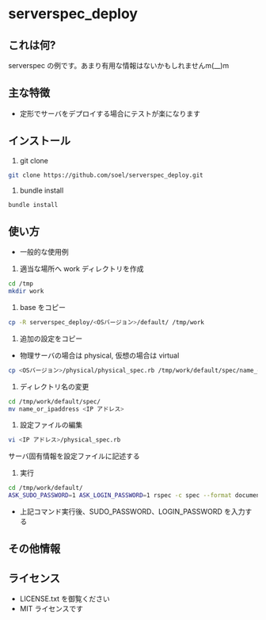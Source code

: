 serverspec_deploy
=================

## これは何?
serverspec の例です。あまり有用な情報はないかもしれませんm(__)m

## 主な特徴
- 定形でサーバをデプロイする場合にテストが楽になります

## インストール
1. git clone
```bash
git clone https://github.com/soel/serverspec_deploy.git
```
  
1. bundle install
```bash
bundle install
```
  
## 使い方
- 一般的な使用例

1. 適当な場所へ work ディレクトリを作成
```bash
cd /tmp
mkdir work
```
  
1. base をコピー
```bash
cp -R serverspec_deploy/<OSバージョン>/default/ /tmp/work
```
  
1. 追加の設定をコピー 
- 物理サーバの場合は physical, 仮想の場合は virtual
```bash
cp <OSバージョン>/physical/physical_spec.rb /tmp/work/default/spec/name_or_ipaddress/
```
  
1. ディレクトリ名の変更
```bash
cd /tmp/work/default/spec/
mv name_or_ipaddress <IP アドレス>
```
  
1. 設定ファイルの編集
```bash
vi <IP アドレス>/physical_spec.rb
```
  サーバ固有情報を設定ファイルに記述する  
  
1. 実行
```bash
cd /tmp/work/default/
ASK_SUDO_PASSWORD=1 ASK_LOGIN_PASSWORD=1 rspec -c spec --format documentation
```
- 上記コマンド実行後、SUDO_PASSWORD、LOGIN_PASSWORD を入力する

## その他情報

## ライセンス
- LICENSE.txt を御覧ください
- MIT ライセンスです

